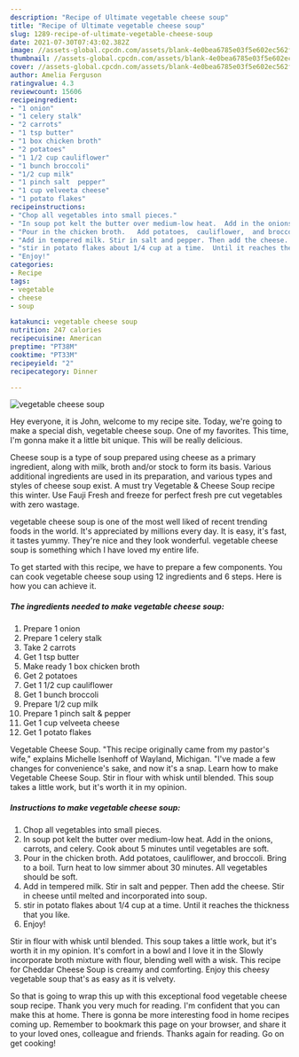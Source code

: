 ```yaml
---
description: "Recipe of Ultimate vegetable cheese soup"
title: "Recipe of Ultimate vegetable cheese soup"
slug: 1289-recipe-of-ultimate-vegetable-cheese-soup
date: 2021-07-30T07:43:02.382Z
image: //assets-global.cpcdn.com/assets/blank-4e0bea6785e03f5e602ec562f230caae08da540cada707380b4fe1bbebba43da.png
thumbnail: //assets-global.cpcdn.com/assets/blank-4e0bea6785e03f5e602ec562f230caae08da540cada707380b4fe1bbebba43da.png
cover: //assets-global.cpcdn.com/assets/blank-4e0bea6785e03f5e602ec562f230caae08da540cada707380b4fe1bbebba43da.png
author: Amelia Ferguson
ratingvalue: 4.3
reviewcount: 15606
recipeingredient:
- "1 onion"
- "1 celery stalk"
- "2 carrots"
- "1 tsp butter"
- "1 box chicken broth"
- "2 potatoes"
- "1 1/2 cup cauliflower"
- "1 bunch broccoli"
- "1/2 cup milk"
- "1 pinch salt  pepper"
- "1 cup velveeta cheese"
- "1 potato flakes"
recipeinstructions:
- "Chop all vegetables into small pieces."
- "In soup pot kelt the butter over medium-low heat.  Add in the onions,  carrots,  and celery.  Cook about 5 minutes until vegetables are soft."
- "Pour in the chicken broth.   Add potatoes,  cauliflower,  and broccoli.   Bring to a boil.  Turn heat to low simmer about 30 minutes. All vegetables should be soft."
- "Add in tempered milk. Stir in salt and pepper. Then add the cheese.  Stir in cheese until melted and incorporated into soup."
- "stir in potato flakes about 1/4 cup at a time.  Until it reaches the thickness that you like."
- "Enjoy!"
categories:
- Recipe
tags:
- vegetable
- cheese
- soup

katakunci: vegetable cheese soup 
nutrition: 247 calories
recipecuisine: American
preptime: "PT38M"
cooktime: "PT33M"
recipeyield: "2"
recipecategory: Dinner

---
```



![vegetable cheese soup](//assets-global.cpcdn.com/assets/blank-4e0bea6785e03f5e602ec562f230caae08da540cada707380b4fe1bbebba43da.png)

Hey everyone, it is John, welcome to my recipe site. Today, we're going to make a special dish, vegetable cheese soup. One of my favorites. This time, I'm gonna make it a little bit unique. This will be really delicious.

Cheese soup is a type of soup prepared using cheese as a primary ingredient, along with milk, broth and/or stock to form its basis. Various additional ingredients are used in its preparation, and various types and styles of cheese soup exist. A must try Vegetable &amp; Cheese Soup recipe this winter. Use Fauji Fresh and freeze for perfect fresh pre cut vegetables with zero wastage.

vegetable cheese soup is one of the most well liked of recent trending foods in the world. It's appreciated by millions every day. It is easy, it's fast, it tastes yummy. They're nice and they look wonderful. vegetable cheese soup is something which I have loved my entire life.


To get started with this recipe, we have to prepare a few components. You can cook vegetable cheese soup using 12 ingredients and 6 steps. Here is how you can achieve it.

<!--inarticleads1-->

##### The ingredients needed to make vegetable cheese soup:

1. Prepare 1 onion
1. Prepare 1 celery stalk
1. Take 2 carrots
1. Get 1 tsp butter
1. Make ready 1 box chicken broth
1. Get 2 potatoes
1. Get 1 1/2 cup cauliflower
1. Get 1 bunch broccoli
1. Prepare 1/2 cup milk
1. Prepare 1 pinch salt &amp; pepper
1. Get 1 cup velveeta cheese
1. Get 1 potato flakes


Vegetable Cheese Soup. &#34;This recipe originally came from my pastor&#39;s wife,&#34; explains Michelle Isenhoff of Wayland, Michigan. &#34;I&#39;ve made a few changes for convenience&#39;s sake, and now it&#39;s a snap. Learn how to make Vegetable Cheese Soup. Stir in flour with whisk until blended. This soup takes a little work, but it&#39;s worth it in my opinion. 

<!--inarticleads2-->

##### Instructions to make vegetable cheese soup:

1. Chop all vegetables into small pieces.
1. In soup pot kelt the butter over medium-low heat.  Add in the onions,  carrots,  and celery.  Cook about 5 minutes until vegetables are soft.
1. Pour in the chicken broth.   Add potatoes,  cauliflower,  and broccoli.   Bring to a boil.  Turn heat to low simmer about 30 minutes. All vegetables should be soft.
1. Add in tempered milk. Stir in salt and pepper. Then add the cheese.  Stir in cheese until melted and incorporated into soup.
1. stir in potato flakes about 1/4 cup at a time.  Until it reaches the thickness that you like.
1. Enjoy!


Stir in flour with whisk until blended. This soup takes a little work, but it&#39;s worth it in my opinion. It&#39;s comfort in a bowl and I love it in the Slowly incorporate broth mixture with flour, blending well with a wisk. This recipe for Cheddar Cheese Soup is creamy and comforting. Enjoy this cheesy vegetable soup that&#39;s as easy as it is velvety. 

So that is going to wrap this up with this exceptional food vegetable cheese soup recipe. Thank you very much for reading. I'm confident that you can make this at home. There is gonna be more interesting food in home recipes coming up. Remember to bookmark this page on your browser, and share it to your loved ones, colleague and friends. Thanks again for reading. Go on get cooking!
